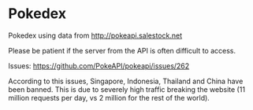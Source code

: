 # Pokedex
Pokedex using data from http://pokeapi.salestock.net

Please be patient if the server from the API is often difficult to access.

Issues: https://github.com/PokeAPI/pokeapi/issues/262

According to this issues, Singapore, Indonesia, Thailand and China have been banned. This is due to severely high traffic breaking the website (11 million requests per day, vs 2 million for the rest of the world).
